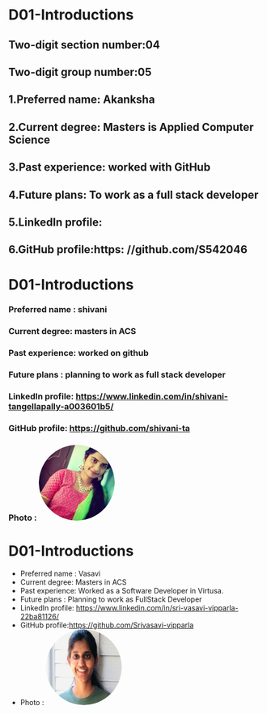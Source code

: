 # D01-Introductions
## Two-digit section number:04
## Two-digit group number:05
## 1.Preferred name: Akanksha 
## 2.Current degree: Masters is Applied Computer Science
## 3.Past experience: worked with GitHub
## 4.Future plans: To work as a full stack developer
## 5.LinkedIn profile:
## 6.GitHub profile:https: //github.com/S542046



# D01-Introductions
### Preferred name : shivani
### Current degree: masters in ACS
### Past experience: worked on github
### Future plans : planning to work as full stack developer
### LinkedIn profile: https://www.linkedin.com/in/shivani-tangellapally-a003601b5/
### GitHub profile:  https://github.com/shivani-ta
### Photo : <img src="vani.jpg.png" alt="drawing" width="150" style="border-radius:50%" /> 


# D01-Introductions
* Preferred name : Vasavi
*  Current degree: Masters in ACS
*  Past experience: Worked as a Software Developer in Virtusa.
*  Future plans : Planning to work as FullStack Developer
*  LinkedIn profile: https://www.linkedin.com/in/sri-vasavi-vipparla-22ba81126/
*  GitHub profile:https://github.com/Srivasavi-vipparla
*  Photo : <img src="vasu.png" alt="drawing" width="150" style="border-radius:50%" /> 



